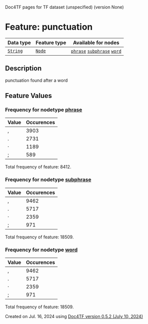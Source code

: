 Doc4TF pages for TF dataset (unspecified) (version None)
# Feature: punctuation
Data type|Feature type|Available for nodes
---|---|---
[`String`](featuresbydatatype.md#string)|[`Node`](featuresbytype.md#node)| [`phrase`](featuresbynodetype.md#phrase)  [`subphrase`](featuresbynodetype.md#subphrase)  [`word`](featuresbynodetype.md#word) 
## Description
punctuation found after a word
## Feature Values
### Frequency for nodetype [phrase](featuresbynodetype.md#phrase)
Value|Occurences
---|---
,|3903
.|2731
·|1189
;|589

Total frequency of feature: 8412.
 ### Frequency for nodetype [subphrase](featuresbynodetype.md#subphrase)
Value|Occurences
---|---
,|9462
.|5717
·|2359
;|971

Total frequency of feature: 18509.
 ### Frequency for nodetype [word](featuresbynodetype.md#word)
Value|Occurences
---|---
,|9462
.|5717
·|2359
;|971

Total frequency of feature: 18509.
  

Created on Jul. 16, 2024 using [Doc4TF version 0.5.2 (July 10, 2024)](https://github.com/tonyjurg/Doc4TF/blob/main/CreateFeatureDoc.ipynb) 